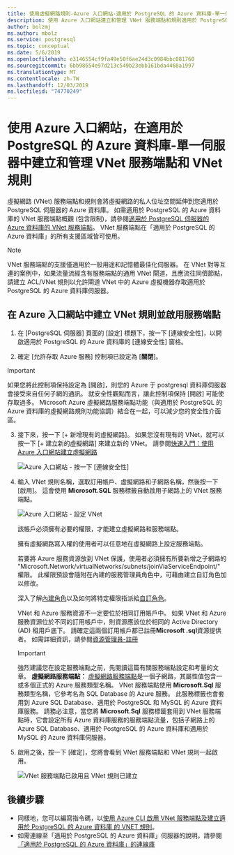 ```yaml
---
title: 使用虛擬網路規則-Azure 入口網站-適用於 PostgreSQL 的 Azure 資料庫-單一伺服器
description: 使用 Azure 入口網站建立和管理 VNet 服務端點和規則適用於 PostgreSQL 的 Azure 資料庫-單一伺服器
author: bolzmj
ms.author: mbolz
ms.service: postgresql
ms.topic: conceptual
ms.date: 5/6/2019
ms.openlocfilehash: e3146554cf9fa49e50f6ae24d3c0984bbc081760
ms.sourcegitcommit: 6bb98654e97d213c549b23ebb161bda4468a1997
ms.translationtype: MT
ms.contentlocale: zh-TW
ms.lasthandoff: 12/03/2019
ms.locfileid: "74770249"
---
```

# <a name="create-and-manage-vnet-service-endpoints-and-vnet-rules-in-azure-database-for-postgresql---single-server-by-using-the-azure-portal"></a>使用 Azure 入口網站，在適用於 PostgreSQL 的 Azure 資料庫-單一伺服器中建立和管理 VNet 服務端點和 VNet 規則
虛擬網路 (VNet) 服務端點和規則會將虛擬網路的私人位址空間延伸到您適用於 PostgreSQL 伺服器的 Azure 資料庫。 如需適用於 PostgreSQL 的 Azure 資料庫的 VNet 服務端點概觀 (包含限制)，請參閱[適用於 PostgreSQL 伺服器的 Azure 資料庫的 VNet 服務端點](concepts-data-access-and-security-vnet.md)。 VNet 服務端點在「適用於 PostgreSQL 的 Azure 資料庫」的所有支援區域皆可使用。

> [!NOTE]
> VNet 服務端點的支援僅適用於一般用途和記憶體最佳化伺服器。
> 在 VNet 對等互連的案例中，如果流量流經含有服務端點的通用 VNet 閘道，且應流往同儕節點，請建立 ACL/VNet 規則以允許閘道 VNet 中的 Azure 虛擬機器存取適用於 PostgreSQL 的 Azure 資料庫伺服器。


## <a name="create-a-vnet-rule-and-enable-service-endpoints-in-the-azure-portal"></a>在 Azure 入口網站中建立 VNet 規則並啟用服務端點

1. 在 [PostgreSQL 伺服器] 頁面的 [設定] 標題下，按一下 [連線安全性]，以開啟適用於 PostgreSQL 的 Azure 資料庫的 [連線安全性] 窗格。 

2. 確定 [允許存取 Azure 服務] 控制項已設定為 [**關閉**]。

> [!Important]
> 如果您將此控制項保持設定為 [開啟]，則您的 Azure 于 postgresql 資料庫伺服器會接受來自任何子網的通訊。 就安全性觀點而言，讓此控制項保持 [開啟] 可能使存取過多。 Microsoft Azure 虛擬網路服務端點功能（與適用於 PostgreSQL 的 Azure 資料庫的虛擬網路規則功能協調）結合在一起，可以減少您的安全性介面區。

3. 接下來，按一下 [+ 新增現有的虛擬網路]。 如果您沒有現有的 VNet，就可以按一下 [+ 建立新的虛擬網路] 來建立新的 VNet。 請參閱[快速入門：使用 Azure 入口網站建立虛擬網路](../virtual-network/quick-create-portal.md)

   ![Azure 入口網站 - 按一下 [連線安全性]](./media/howto-manage-vnet-using-portal/1-connection-security.png)

4. 輸入 VNet 規則名稱，選取訂用帳戶、虛擬網路和子網路名稱，然後按一下 [啟用]。 這會使用 **Microsoft.SQL** 服務標籤自動啟用子網路上的 VNet 服務端點。

   ![Azure 入口網站 - 設定 VNet](./media/howto-manage-vnet-using-portal/2-configure-vnet.png)

    該帳戶必須擁有必要的權限，才能建立虛擬網路和服務端點。

    擁有虛擬網路寫入權的使用者可以任意地在虛擬網路上設定服務端點。
    
    若要將 Azure 服務資源放到 VNet 保護，使用者必須擁有所要新增之子網路的 "Microsoft.Network/virtualNetworks/subnets/joinViaServiceEndpoint/" 權限。 此權限預設會隨附在內建的服務管理員角色中，可藉由建立自訂角色加以修改。
    
    深入了解[內建角色](https://docs.microsoft.com/azure/active-directory/role-based-access-built-in-roles)以及如何將特定權限指派給[自訂角色](https://docs.microsoft.com/azure/active-directory/role-based-access-control-custom-roles)。
    
    VNet 和 Azure 服務資源不一定要位於相同訂用帳戶中。 如果 VNet 和 Azure 服務資源位於不同的訂用帳戶中，則資源應該位於相同的 Active Directory (AD) 租用戶底下。 請確定這兩個訂用帳戶都已註冊**Microsoft .sql**資源提供者。 如需詳細資訊，請參閱[資源管理員-註冊][resource-manager-portal]

   > [!IMPORTANT]
   > 強烈建議您在設定服務端點之前，先閱讀這篇有關服務端點設定和考量的文章。 **虛擬網路服務端點：** [虛擬網路服務端點](../virtual-network/virtual-network-service-endpoints-overview.md)是一個子網路，其屬性值包含一或多個正式的 Azure 服務類型名稱。 VNet 服務端點使用 **Microsoft.Sql** 服務類型名稱，它參考名為 SQL Database 的 Azure 服務。 此服務標籤也會套用到 Azure SQL Database、適用於 PostgreSQL 和 MySQL 的 Azure 資料庫服務。 請務必注意，當您將 **Microsoft.Sql** 服務標籤套用到 VNet 服務端點時，它會設定所有 Azure 資料庫服務的服務端點流量，包括子網路上的 Azure SQL Database、適用於 PostgreSQL 的 Azure 資料庫和適用於 MySQL 的 Azure 資料庫伺服器。 
   > 

5. 啟用之後，按一下 [確定]，您將會看到 VNet 服務端點和 VNet 規則一起啟用。

   ![VNet 服務端點已啟用且 VNet 規則已建立](./media/howto-manage-vnet-using-portal/3-vnet-service-endpoints-enabled-vnet-rule-created.png)

## <a name="next-steps"></a>後續步驟
- 同樣地，您可以編寫指令碼，以[使用 Azure CLI 啟用 VNet 服務端點及建立適用於 PostgreSQL 的 Azure 資料庫 的 VNET 規則](howto-manage-vnet-using-cli.md)。
- 如需連線至「適用於 PostgreSQL 的 Azure 資料庫」伺服器的說明，請參閱[「適用於 PostgreSQL 的 Azure 資料庫」的連線庫](./concepts-connection-libraries.md)

<!-- Link references, to text, Within this same GitHub repo. --> 
[resource-manager-portal]: ../azure-resource-manager/resource-manager-supported-services.md